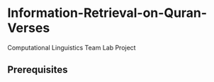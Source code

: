 # Information-Retrieval-on-Quran-Verses
Computational Linguistics Team Lab Project 

## Prerequisites
